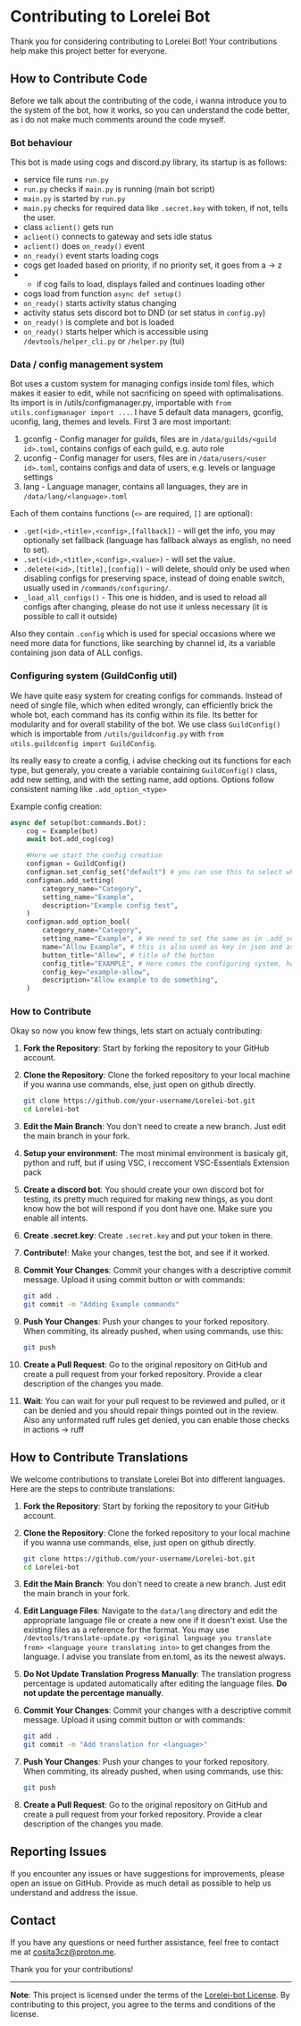 # Contributing to Lorelei Bot

Thank you for considering contributing to Lorelei Bot! Your contributions help make this project better for everyone.

## How to Contribute Code

Before we talk about the contributing of the code, i wanna introduce you to the system of the bot, how it works, so you can understand the code better, as i do not make much comments around the code myself.

### Bot behaviour

This bot is made using cogs and discord.py library, its startup is as follows:

- service file runs `run.py`
- `run.py` checks if `main.py` is running (main bot script)
- `main.py` is started by `run.py`
- `main.py` checks for required data like `.secret.key` with token, if not, tells the user.
- class `aclient()` gets run
- `aclient()` connects to gateway and sets idle status
- `aclient()` does `on_ready()` event
- `on_ready()` event starts loading cogs
- cogs get loaded based on priority, if no priority set, it goes from a -> z
- - if cog fails to load, displays failed and continues loading other
- cogs load from function `async def setup()`
- `on_ready()` starts activity status changing
- activity status sets discord bot to DND (or set status in `config.py`)
- `on_ready()` is complete and bot is loaded
- `on_ready()` starts helper which is accessible using `/devtools/helper_cli.py` or `/helper.py` (tui)

### Data / config management system

Bot uses a custom system for managing configs inside toml files, which makes it easier to edit, while not sacrificing on speed with optimalisations.
Its import is in /utils/configmanager.py, importable with `from utils.configmanager import ...`. I have 5 default data managers, gconfig, uconfig, lang, themes and levels. First 3 are most important:

1. gconfig - Config manager for guilds, files are in `/data/guilds/<guild id>.toml`, contains configs of each guild, e.g. auto role
2. uconfig - Config manager for users, files are in `/data/users/<user id>.toml`, contains configs and data of users, e.g. levels or language settings
3. lang - Language manager, contains all languages, they are in `/data/lang/<language>.toml`

Each of them contains functions (`<>` are required, `[]` are optional):

- `.get(<id>,<title>,<config>,[fallback])` - will get the info, you may optionally set fallback (language has fallback always as english, no need to set).
- `.set(<id>,<title>,<config>,<value>)` - will set the value.
- `.delete(<id>,[title],[config])` - will delete, should only be used when disabling configs for preserving space, instead of doing enable switch, usually used in `/commands/configuring/`.
- `_load_all_configs()` - This one is hidden, and is used to reload all configs after changing, please do not use it unless necessary (it is possible to call it outside)

Also they contain `.config` which is used for special occasions where we need more data for functions, like searching by channel id, its a variable containing json data of ALL configs.

### Configuring system (GuildConfig util)

We have quite easy system for creating configs for commands. Instead of need of single file, which when edited wrongly, can efficiently brick the whole bot, each command has its config within its file. Its better for modularity and for overall stability of the bot. We use class `GuildConfig()` which is importable from `/utils/guildconfig.py` with `from utils.guildconfig import GuildConfig`.

Its really easy to create a config, i advise checking out its functions for each type, but generaly, you create a variable containing `GuildConfig()` class, add new setting, and with the setting name, add options. Options follow consistent naming like `.add_option_<type>`

Example config creation:

```python
async def setup(bot:commands.Bot):
    cog = Example(bot)
    await bot.add_cog(cog)

    #Here we start the config creation
    configman = GuildConfig()
    configman.set_config_set("default") # you can use this to select which config system to use, we have only two, default, which is guildconfig, and user, which is userconfig. WE DONT NEED TO SET IT, UNLESS WE WANT DIFFERENT CONFIG SET THAN GUILDCONFIG
    configman.add_setting(
        category_name="Category",
        setting_name="Example",
        description="Example config test",
    )
    configman.add_option_bool(
        category_name="Category",
        setting_name="Example", # We need to set the same as in .add_setting(), first we create setting, then we add option
        name="Allow Example", # this is also used as key in json and as option name in embed
        button_title="Allow", # title of the button
        config_title="EXAMPLE", # Here comes the configuring system, here you add your config title and key
        config_key="example-allow",
        description="Allow example to do something",
    )
```

### How to Contribute

Okay so now you know few things, lets start on actualy contributing:

1. **Fork the Repository**: Start by forking the repository to your GitHub account.

2. **Clone the Repository**: Clone the forked repository to your local machine if you wanna use commands, else, just open on github directly.

    ```sh
    git clone https://github.com/your-username/Lorelei-bot.git
    cd Lorelei-bot
    ```

3. **Edit the Main Branch**: You don't need to create a new branch. Just edit the main branch in your fork.

4. **Setup your environment**: The most minimal environment is basicaly git, python and ruff, but if using VSC, i reccoment VSC-Essentials Extension pack

5. **Create a discord bot**: You should create your own discord bot for testing, its pretty much required for making new things, as you dont know how the bot will respond if you dont have one. Make sure you enable all intents.

6. **Create .secret.key**: Create `.secret.key` and put your token in there.

7. **Contribute!**: Make your changes, test the bot, and see if it worked.

8. **Commit Your Changes**: Commit your changes with a descriptive commit message.
   Upload it using commit button or with commands:

    ```sh
    git add .
    git commit -m "Adding Example commands"
    ```

9. **Push Your Changes**: Push your changes to your forked repository.
   When commiting, its already pushed, when using commands, use this:

    ```sh
    git push
    ```

10. **Create a Pull Request**: Go to the original repository on GitHub and create a pull request from your forked repository. Provide a clear description of the changes you made.

11. **Wait**: You can wait for your pull request to be reviewed and pulled, or it can be denied and you should repair things pointed out in the review. Also any unformated ruff rules get denied, you can enable those checks in actions -> ruff

## How to Contribute Translations

We welcome contributions to translate Lorelei Bot into different languages. Here are the steps to contribute translations:

1. **Fork the Repository**: Start by forking the repository to your GitHub account.

2. **Clone the Repository**: Clone the forked repository to your local machine if you wanna use commands, else, just open on github directly.

    ```sh
    git clone https://github.com/your-username/Lorelei-bot.git
    cd Lorelei-bot
    ```

3. **Edit the Main Branch**: You don't need to create a new branch. Just edit the main branch in your fork.

4. **Edit Language Files**: Navigate to the `data/lang` directory and edit the appropriate language file or create a new one if it doesn't exist. Use the existing files as a reference for the format. You may use `/devtools/translate-update.py <original language you translate from> <language youre translating into>` to get changes from the language. I advise you translate from en.toml, as its the newest always.

5. **Do Not Update Translation Progress Manually**: The translation progress percentage is updated automatically after editing the language files. **Do not update the percentage manually**.

6. **Commit Your Changes**: Commit your changes with a descriptive commit message.
   Upload it using commit button or with commands:

    ```sh
    git add .
    git commit -m "Add translation for <language>"
    ```

7. **Push Your Changes**: Push your changes to your forked repository.
   When commiting, its already pushed, when using commands, use this:

    ```sh
    git push
    ```

8. **Create a Pull Request**: Go to the original repository on GitHub and create a pull request from your forked repository. Provide a clear description of the changes you made.

## Reporting Issues

If you encounter any issues or have suggestions for improvements, please open an issue on GitHub. Provide as much detail as possible to help us understand and address the issue.

## Contact

If you have any questions or need further assistance, feel free to contact me at [cosita3cz@proton.me](mailto:cosita3cz@proton.me).

Thank you for your contributions!

---

**Note**: This project is licensed under the terms of the [Lorelei-bot License](LICENSE.md). By contributing to this project, you agree to the terms and conditions of the license.

